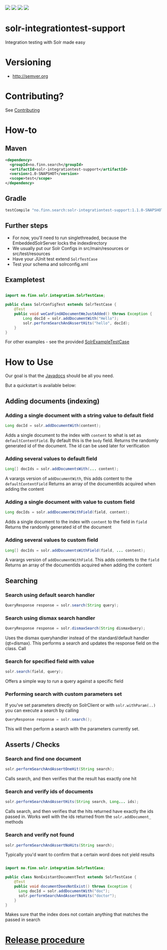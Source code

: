 [![][Build Status img]][Build Status]
[![][license img]][license]
[![][Maven Central img]][Maven Central]
[![][Bintray img]][Bintray Latest]
# solr-integrationtest-support

Integration testing with Solr made easy

# Versioning
* http://semver.org

# Contributing?
See [Contributing](CONTRIBUTING.md)

# How-to
## Maven

```xml
<dependency>
  <groupId>no.finn.search</groupId>
  <artifactId>solr-integrationtest-support</artifactId>
  <version>1.0-SNAPSHOT</version>
  <scope>test</scope>
</dependency>
```

## Gradle

```groovy
testCompile "no.finn.search:solr-integrationtest-support:1.1.0-SNAPSHOT
```

## Further steps

* For now, you'll need to run singlethreaded, because the EmbeddedSolrServer locks the indexdirectory
* We usually put our Solr Configs in src/main/resources or src/test/resources
* Have your JUnit test extend `SolrTestCase`
* Test your schema and solrconfig.xml

## Exampletest

```java

import no.finn.solr.integration.SolrTestCase;

public class SolrConfigTest extends SolrTestCase {
    @Test
    public void weCanFindADocumentWeJustAdded() throws Exception {
        Long docId = solr.addDocumentWith("Hello");
        solr.performSearchAndAssertHits("hello", docId);
    }
}

```

For other examples - see the provided [SolrExampleTestCase](src/test/java/no/finn/solr/integration/SolrExampleTestCase.java)

# How to Use

Our goal is that the [Javadocs](https://finn-no.github.io/solr-integrationtest-support/development/javadocs) should be all you need.

But a quickstart is available below:

## Adding documents (indexing)
### Adding a single document with a string value to default field
```java
Long docId = solr.addDocumentWith(content);
```
Adds a single document to the index with `content` to what is set as `defaultContentField`.
By default this is the `body` field.
Returns the randomly generated id of the document. The id can be used later for verification

### Adding several values to default field
```java
Long[] docIds = solr.addDocumentsWith(... content);
```
A varargs version of `addDocumentWith`, this adds content to the `defaultContentField`
Returns an array of the documentIds acquired when adding the content

### Adding a single document with value to custom field
```java
Long docIds = solr.addDocumentWithField(field, content);
```
Adds a single document to the index with `content` to the field in `field`
Returns the randomly generated id of the document

### Adding several values to custom field
```java
Long[] docIds = solr.addDocumentsWithField(field, ... content);
```
A varargs version of `addDocumentWithField`. This adds contents to the `field`
Returns an array of the documentIds acquired when adding the content

## Searching

### Search using default search handler
```java
QueryResponse response = solr.search(String query);
```

### Search using dismax search handler
```java
QueryResponse response = solr.dismaxSearch(String dismaxQuery);
```
Uses the dismax queryhandler instead of the standard/default handler (qt=dismax).
This performs a search and updates the response field on the class. Call

### Search for specified field with value
```java
solr.search(field, query);
```
Offers a simple way to run a query against a specific field


### Performing search with custom parameters set
If you've set parameters directly on SolrClient or with `solr.withParam(..)` you can execute a search by calling
```java
QueryResponse response = solr.search();
```
This will then perform a search with the parameters currently set.

## Asserts / Checks

### Search and find one document
```java
solr.performSearchAndAssertOneHit(String search);
```
Calls search, and then verifies that the result has exactly one hit

### Search and verify ids of documents
```java
solr.performSearchAndAssertHits(String search, Long... ids);
```
Calls search, and then verifies that the hits returned have exactly the ids passed in. Works well with the ids returned from the
`solr.addDocument_` methods

### Search and verify not found
```java
solr.performSearchAndAssertNoHits(String search);
```

Typically you'd want to confirm that a certain word does not yield results
```java

import no.finn.solr.integration.SolrTestCase;

public class NonExistantDocumentTest extends SolrTestCase {
    @Test
    public void documentDoesNotExist() throws Exception {
      Long docId = solr.addDocumentWith("doc");
      solr.performSearchAndAssertNoHits("doctor");
    }
}
```


Makes sure that the index does not contain anything that matches the passed in search


# [Release procedure](RELEASING.md)


[Build Status]:https://travis-ci.org/finn-no/solr-integrationtest-support
[Build Status img]:https://travis-ci.org/finn-no/solr-integrationtest-support.svg?branch=master
[license]:LICENSE
[license img]:https://img.shields.io/badge/License-Apache%202-blue.svg
[Maven Central img]:https://maven-badges.herokuapp.com/maven-central/no.finn.search/solr-integrationtest-support/badge.svg
[Maven Central]:https://maven-badges.herokuapp.com/maven-central/no.finn.search/solr-integreationtest-support
[Bintray img]:https://api.bintray.com/packages/finn-no/search/solr-integrationtest-support/images/download.svg
[Bintray Latest]:https://bintray.com/finn-no/search/solr-integrationtest-support/_latestVersion



